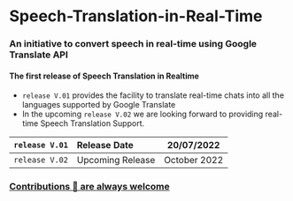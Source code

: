 # Speech-Translation-in-Real-Time
### An initiative to convert speech in real-time using Google Translate API

#### The first release of Speech Translation in Realtime
- ```release V.01``` provides the facility to translate real-time chats into all the languages supported by Google Translate
- In the upcoming ```release V.02``` we are looking forward to providing real-time Speech Translation Support.



| ```release V.01``` |     Release Date       | 20/07/2022 |
| :---------------- | :--------- | :---: |
| ```release V.02```| Upcoming Release   | October 2022 |


<!-- ## Tasks: 
- [ ] Stable GIF for sample preview  -->

### [Contributions 🤝 are always welcome](https://github.com/rudrakshkarpe/Speech-Translation-in-Real-time/issues) 

<!-- | <img src="https://s3.us-west-2.amazonaws.com/secure.notion-static.com/d00ac35e-d2b7-4c98-84ac-6da7e61c9e8c/release_test.gif?X-Amz-Algorithm=AWS4-HMAC-SHA256&X-Amz-Content-Sha256=UNSIGNED-PAYLOAD&X-Amz-Credential=AKIAT73L2G45EIPT3X45%2F20220713%2Fus-west-2%2Fs3%2Faws4_request&X-Amz-Date=20220713T062500Z&X-Amz-Expires=86400&X-Amz-Signature=908b6a6e9edf4c4b0b9044b2aa1eaec64b6ae85c3cf2bce6ae219713df40aa0e&X-Amz-SignedHeaders=host&response-content-disposition=filename%20%3D%22release_test.gif%22&x-id=GetObject" width="350"> | **8/07/2022** | -->
